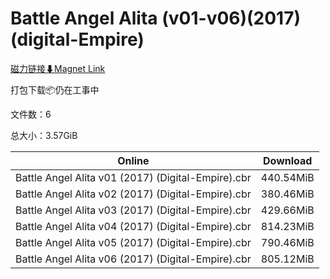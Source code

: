 # Battle Angel Alita (v01-v06)(2017)(digital-Empire)

[磁力链接⬇Magnet Link](magnet:?xt=urn:btih:75f2a5d2fcd9acc01e688d0abfc154996464cc9c&dn=Battle%20Angel%20Alita%20%28v01-v06%29%282017%29%28digital-Empire%29)

打包下载📦仍在工事中

文件数：6

总大小：3.57GiB

Online | Download
--- | ---
Battle Angel Alita v01 (2017) (Digital-Empire).cbr | 440.54MiB
Battle Angel Alita v02 (2017) (Digital-Empire).cbr | 380.46MiB
Battle Angel Alita v03 (2017) (Digital-Empire).cbr | 429.66MiB
Battle Angel Alita v04 (2017) (Digital-Empire).cbr | 814.23MiB
Battle Angel Alita v05 (2017) (Digital-Empire).cbr | 790.46MiB
Battle Angel Alita v06 (2017) (Digital-Empire).cbr | 805.12MiB